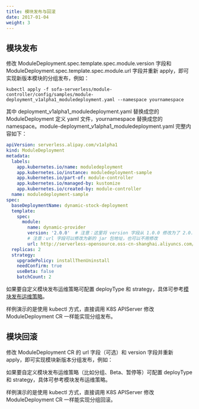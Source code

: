 ```yaml
---
title: 模块发布与回滚
date: 2017-01-04
weight: 3
---
```


## 模块发布

修改 ModuleDeployment.spec.template.spec.module.version 字段和 ModuleDeployment.spec.template.spec.module.url 字段并重新 apply，即可实现新版本模块的分组发布，例如：

```shell
kubectl apply -f sofa-serverless/module-controller/config/samples/module-deployment_v1alpha1_moduledeployment.yaml --namespace yournamespace
```

其中 deployment_v1alpha1_moduledeployment.yaml 替换成您的 ModuleDeployment 定义 yaml 文件，yournamespace 替换成您的 namespace。module-deployment_v1alpha1_moduledeployment.yaml 完整内容如下：

```yaml
apiVersion: serverless.alipay.com/v1alpha1
kind: ModuleDeployment
metadata:
  labels:
    app.kubernetes.io/name: moduledeployment
    app.kubernetes.io/instance: moduledeployment-sample
    app.kubernetes.io/part-of: module-controller
    app.kubernetes.io/managed-by: kustomize
    app.kubernetes.io/created-by: module-controller
  name: moduledeployment-sample
spec:
  baseDeploymentName: dynamic-stock-deployment
  template:
    spec:
      module:
        name: dynamic-provider
        version: '2.0.0'  # 注意：这里将 version 字段从 1.0.0 修改为了 2.0.0 即可实现模块新版本分组发布
        # 注意：url 字段可以修改为新的 jar 包地址，也可以不用修改
        url: http://serverless-opensource.oss-cn-shanghai.aliyuncs.com/module-packages/stable/dynamic-provider-1.0.0-ark-biz.jar
  replicas: 2
  strategy:
    upgradePolicy: installThenUninstall
    needConfirm: true
    useBeta: false
    batchCount: 2
```

如果要自定义模块发布运维策略可配置 deployType 和 strategy，具体可参考[模块发布运维策略](https://yuque.antfin.com/middleware/sofa-serverless/%E6%A8%A1%E5%9D%97%E5%8F%91%E5%B8%83%E8%BF%90%E7%BB%B4%E7%AD%96%E7%95%A5)。

样例演示的是使用 kubectl 方式，直接调用 K8S APIServer 修改 ModuleDeployment CR 一样能实现分组发布。



## 模块回滚

修改 ModuleDeployment CR 的 url 字段（可选）和 version 字段并重新 apply，即可实现模块新版本分组发布，例如：

如果要自定义模块发布运维策略（比如分组、Beta、暂停等）可配置 deployType 和 strategy，具体可参考模块发布运维策略。

样例演示的是使用 kubectl 方式，直接调用 K8S APIServer 修改 ModuleDeployment CR 一样能实现分组回滚。